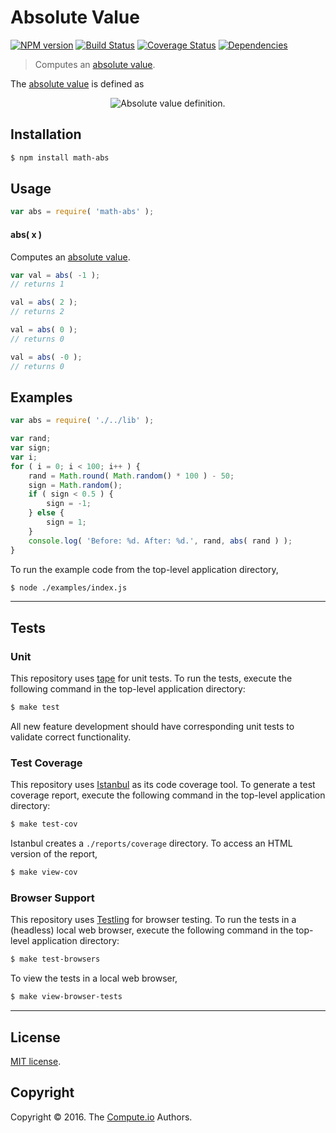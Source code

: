 Absolute Value
===
[![NPM version][npm-image]][npm-url] [![Build Status][build-image]][build-url] [![Coverage Status][coverage-image]][coverage-url] [![Dependencies][dependencies-image]][dependencies-url]

> Computes an [absolute value][absolute-value].

The [absolute value][absolute-value] is defined as

<div class="equation" align="center" data-raw-text="|x| = \begin{cases} x &amp; \textrm{if}\ x \geq 0 \\ -x &amp; \textrm{if}\ x < 0\end{cases}" data-equation="eq:absolute_value">
	<img src="https://cdn.rawgit.com/math-io/abs/ea1d4096f7300f593d29705b025c1f7bf47da1b5/docs/img/eqn.svg" alt="Absolute value definition.">
	<br>
</div>


## Installation

``` bash
$ npm install math-abs
```


## Usage

``` javascript
var abs = require( 'math-abs' );
```

#### abs( x )

Computes an [absolute value][absolute-value].

``` javascript
var val = abs( -1 );
// returns 1

val = abs( 2 );
// returns 2

val = abs( 0 );
// returns 0

val = abs( -0 );
// returns 0
```


## Examples

``` javascript
var abs = require( './../lib' );

var rand;
var sign;
var i;
for ( i = 0; i < 100; i++ ) {
	rand = Math.round( Math.random() * 100 ) - 50;
	sign = Math.random();
	if ( sign < 0.5 ) {
		sign = -1;
	} else {
		sign = 1;
	}
	console.log( 'Before: %d. After: %d.', rand, abs( rand ) );
}
```

To run the example code from the top-level application directory,

``` bash
$ node ./examples/index.js
```


---
## Tests

### Unit

This repository uses [tape][tape] for unit tests. To run the tests, execute the following command in the top-level application directory:

``` bash
$ make test
```

All new feature development should have corresponding unit tests to validate correct functionality.


### Test Coverage

This repository uses [Istanbul][istanbul] as its code coverage tool. To generate a test coverage report, execute the following command in the top-level application directory:

``` bash
$ make test-cov
```

Istanbul creates a `./reports/coverage` directory. To access an HTML version of the report,

``` bash
$ make view-cov
```


### Browser Support

This repository uses [Testling][testling] for browser testing. To run the tests in a (headless) local web browser, execute the following command in the top-level application directory:

``` bash
$ make test-browsers
```

To view the tests in a local web browser,

``` bash
$ make view-browser-tests
```

<!-- [![browser support][browsers-image]][browsers-url] -->


---
## License

[MIT license](http://opensource.org/licenses/MIT).


## Copyright

Copyright &copy; 2016. The [Compute.io][compute-io] Authors.


[npm-image]: http://img.shields.io/npm/v/math-abs.svg
[npm-url]: https://npmjs.org/package/math-abs

[build-image]: http://img.shields.io/travis/math-io/math-abs/master.svg
[build-url]: https://travis-ci.org/math-io/math-abs

[coverage-image]: https://img.shields.io/codecov/c/github/math-io/math-abs/master.svg
[coverage-url]: https://codecov.io/github/math-io/math-abs?branch=master

[dependencies-image]: http://img.shields.io/david/math-io/math-abs.svg
[dependencies-url]: https://david-dm.org/math-io/math-abs

[dev-dependencies-image]: http://img.shields.io/david/dev/math-io/math-abs.svg
[dev-dependencies-url]: https://david-dm.org/dev/math-io/math-abs

[github-issues-image]: http://img.shields.io/github/issues/math-io/math-abs.svg
[github-issues-url]: https://github.com/math-io/math-abs/issues

[tape]: https://github.com/substack/tape
[istanbul]: https://github.com/gotwarlost/istanbul
[testling]: https://ci.testling.com

[compute-io]: https://github.com/compute-io/
[absolute-value]: https://en.wikipedia.org/wiki/Absolute_value
